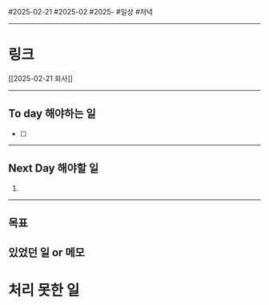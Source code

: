 #2025-02-21 #2025-02 #2025-
#일상 #저녁 

-------
# 링크
[[2025-02-21 회사]]

---
## To day 해야하는 일
- [ ] 

---
## Next Day 해야할 일
1. 

---

## 목표 


## 있었던 일  or 메모


# 처리 못한 일